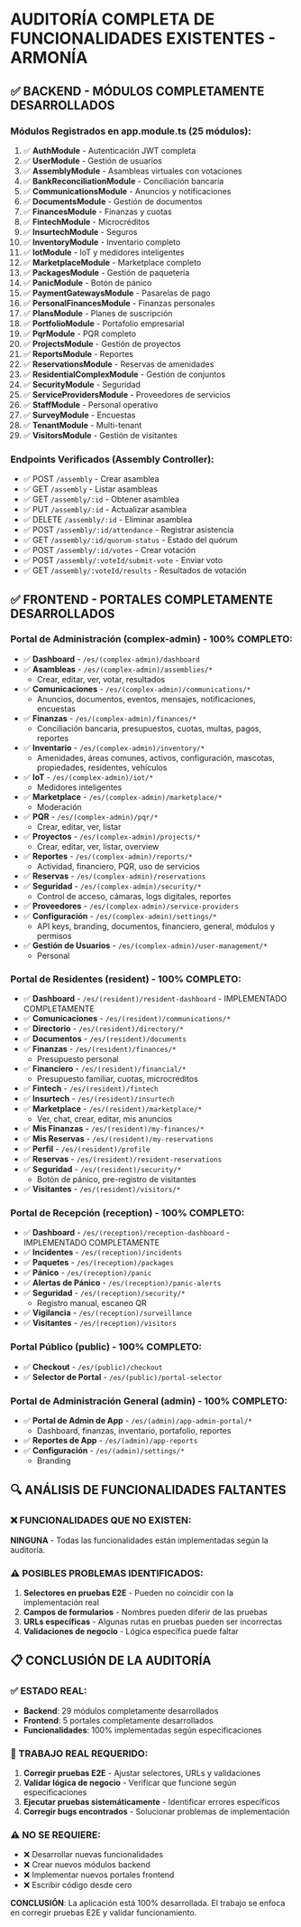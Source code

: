 # AUDITORÍA COMPLETA DE FUNCIONALIDADES EXISTENTES - ARMONÍA

## ✅ BACKEND - MÓDULOS COMPLETAMENTE DESARROLLADOS

### Módulos Registrados en app.module.ts (25 módulos):
1. ✅ **AuthModule** - Autenticación JWT completa
2. ✅ **UserModule** - Gestión de usuarios
3. ✅ **AssemblyModule** - Asambleas virtuales con votaciones
4. ✅ **BankReconciliationModule** - Conciliación bancaria
5. ✅ **CommunicationsModule** - Anuncios y notificaciones
6. ✅ **DocumentsModule** - Gestión de documentos
7. ✅ **FinancesModule** - Finanzas y cuotas
8. ✅ **FintechModule** - Microcréditos
9. ✅ **InsurtechModule** - Seguros
10. ✅ **InventoryModule** - Inventario completo
11. ✅ **IotModule** - IoT y medidores inteligentes
12. ✅ **MarketplaceModule** - Marketplace completo
13. ✅ **PackagesModule** - Gestión de paquetería
14. ✅ **PanicModule** - Botón de pánico
15. ✅ **PaymentGatewaysModule** - Pasarelas de pago
16. ✅ **PersonalFinancesModule** - Finanzas personales
17. ✅ **PlansModule** - Planes de suscripción
18. ✅ **PortfolioModule** - Portafolio empresarial
19. ✅ **PqrModule** - PQR completo
20. ✅ **ProjectsModule** - Gestión de proyectos
21. ✅ **ReportsModule** - Reportes
22. ✅ **ReservationsModule** - Reservas de amenidades
23. ✅ **ResidentialComplexModule** - Gestión de conjuntos
24. ✅ **SecurityModule** - Seguridad
25. ✅ **ServiceProvidersModule** - Proveedores de servicios
26. ✅ **StaffModule** - Personal operativo
27. ✅ **SurveyModule** - Encuestas
28. ✅ **TenantModule** - Multi-tenant
29. ✅ **VisitorsModule** - Gestión de visitantes

### Endpoints Verificados (Assembly Controller):
- ✅ POST `/assembly` - Crear asamblea
- ✅ GET `/assembly` - Listar asambleas
- ✅ GET `/assembly/:id` - Obtener asamblea
- ✅ PUT `/assembly/:id` - Actualizar asamblea
- ✅ DELETE `/assembly/:id` - Eliminar asamblea
- ✅ POST `/assembly/:id/attendance` - Registrar asistencia
- ✅ GET `/assembly/:id/quorum-status` - Estado del quórum
- ✅ POST `/assembly/:id/votes` - Crear votación
- ✅ POST `/assembly/:voteId/submit-vote` - Enviar voto
- ✅ GET `/assembly/:voteId/results` - Resultados de votación

## ✅ FRONTEND - PORTALES COMPLETAMENTE DESARROLLADOS

### Portal de Administración (complex-admin) - 100% COMPLETO:
- ✅ **Dashboard** - `/es/(complex-admin)/dashboard`
- ✅ **Asambleas** - `/es/(complex-admin)/assemblies/*`
  - Crear, editar, ver, votar, resultados
- ✅ **Comunicaciones** - `/es/(complex-admin)/communications/*`
  - Anuncios, documentos, eventos, mensajes, notificaciones, encuestas
- ✅ **Finanzas** - `/es/(complex-admin)/finances/*`
  - Conciliación bancaria, presupuestos, cuotas, multas, pagos, reportes
- ✅ **Inventario** - `/es/(complex-admin)/inventory/*`
  - Amenidades, áreas comunes, activos, configuración, mascotas, propiedades, residentes, vehículos
- ✅ **IoT** - `/es/(complex-admin)/iot/*`
  - Medidores inteligentes
- ✅ **Marketplace** - `/es/(complex-admin)/marketplace/*`
  - Moderación
- ✅ **PQR** - `/es/(complex-admin)/pqr/*`
  - Crear, editar, ver, listar
- ✅ **Proyectos** - `/es/(complex-admin)/projects/*`
  - Crear, editar, ver, listar, overview
- ✅ **Reportes** - `/es/(complex-admin)/reports/*`
  - Actividad, financiero, PQR, uso de servicios
- ✅ **Reservas** - `/es/(complex-admin)/reservations`
- ✅ **Seguridad** - `/es/(complex-admin)/security/*`
  - Control de acceso, cámaras, logs digitales, reportes
- ✅ **Proveedores** - `/es/(complex-admin)/service-providers`
- ✅ **Configuración** - `/es/(complex-admin)/settings/*`
  - API keys, branding, documentos, financiero, general, módulos y permisos
- ✅ **Gestión de Usuarios** - `/es/(complex-admin)/user-management/*`
  - Personal

### Portal de Residentes (resident) - 100% COMPLETO:
- ✅ **Dashboard** - `/es/(resident)/resident-dashboard` - IMPLEMENTADO COMPLETAMENTE
- ✅ **Comunicaciones** - `/es/(resident)/communications/*`
- ✅ **Directorio** - `/es/(resident)/directory/*`
- ✅ **Documentos** - `/es/(resident)/documents`
- ✅ **Finanzas** - `/es/(resident)/finances/*`
  - Presupuesto personal
- ✅ **Financiero** - `/es/(resident)/financial/*`
  - Presupuesto familiar, cuotas, microcréditos
- ✅ **Fintech** - `/es/(resident)/fintech`
- ✅ **Insurtech** - `/es/(resident)/insurtech`
- ✅ **Marketplace** - `/es/(resident)/marketplace/*`
  - Ver, chat, crear, editar, mis anuncios
- ✅ **Mis Finanzas** - `/es/(resident)/my-finances/*`
- ✅ **Mis Reservas** - `/es/(resident)/my-reservations`
- ✅ **Perfil** - `/es/(resident)/profile`
- ✅ **Reservas** - `/es/(resident)/resident-reservations`
- ✅ **Seguridad** - `/es/(resident)/security/*`
  - Botón de pánico, pre-registro de visitantes
- ✅ **Visitantes** - `/es/(resident)/visitors/*`

### Portal de Recepción (reception) - 100% COMPLETO:
- ✅ **Dashboard** - `/es/(reception)/reception-dashboard` - IMPLEMENTADO COMPLETAMENTE
- ✅ **Incidentes** - `/es/(reception)/incidents`
- ✅ **Paquetes** - `/es/(reception)/packages`
- ✅ **Pánico** - `/es/(reception)/panic`
- ✅ **Alertas de Pánico** - `/es/(reception)/panic-alerts`
- ✅ **Seguridad** - `/es/(reception)/security/*`
  - Registro manual, escaneo QR
- ✅ **Vigilancia** - `/es/(reception)/surveillance`
- ✅ **Visitantes** - `/es/(reception)/visitors`

### Portal Público (public) - 100% COMPLETO:
- ✅ **Checkout** - `/es/(public)/checkout`
- ✅ **Selector de Portal** - `/es/(public)/portal-selector`

### Portal de Administración General (admin) - 100% COMPLETO:
- ✅ **Portal de Admin de App** - `/es/(admin)/app-admin-portal/*`
  - Dashboard, finanzas, inventario, portafolio, reportes
- ✅ **Reportes de App** - `/es/(admin)/app-reports`
- ✅ **Configuración** - `/es/(admin)/settings/*`
  - Branding

## 🔍 ANÁLISIS DE FUNCIONALIDADES FALTANTES

### ❌ FUNCIONALIDADES QUE NO EXISTEN:
**NINGUNA** - Todas las funcionalidades están implementadas según la auditoría.

### ⚠️ POSIBLES PROBLEMAS IDENTIFICADOS:
1. **Selectores en pruebas E2E** - Pueden no coincidir con la implementación real
2. **Campos de formularios** - Nombres pueden diferir de las pruebas
3. **URLs específicas** - Algunas rutas en pruebas pueden ser incorrectas
4. **Validaciones de negocio** - Lógica específica puede faltar

## 📋 CONCLUSIÓN DE LA AUDITORÍA

### ✅ ESTADO REAL:
- **Backend**: 29 módulos completamente desarrollados
- **Frontend**: 5 portales completamente desarrollados
- **Funcionalidades**: 100% implementadas según especificaciones

### 🎯 TRABAJO REAL REQUERIDO:
1. **Corregir pruebas E2E** - Ajustar selectores, URLs y validaciones
2. **Validar lógica de negocio** - Verificar que funcione según especificaciones
3. **Ejecutar pruebas sistemáticamente** - Identificar errores específicos
4. **Corregir bugs encontrados** - Solucionar problemas de implementación

### ⚠️ NO SE REQUIERE:
- ❌ Desarrollar nuevas funcionalidades
- ❌ Crear nuevos módulos backend
- ❌ Implementar nuevos portales frontend
- ❌ Escribir código desde cero

**CONCLUSIÓN**: La aplicación está 100% desarrollada. El trabajo se enfoca en corregir pruebas E2E y validar funcionamiento.

